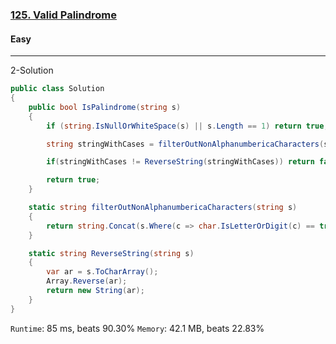 <h3><a href="https://leetcode.com/problems/valid-palindrome/description/">125. Valid Palindrome</a></h3><h4>Easy</h4><hr>

2-Solution
```cs
public class Solution
{
    public bool IsPalindrome(string s)
    {
        if (string.IsNullOrWhiteSpace(s) || s.Length == 1) return true;

        string stringWithCases = filterOutNonAlphanumbericaCharacters(s.ToLower());

        if(stringWithCases != ReverseString(stringWithCases)) return false;

        return true;
    }

    static string filterOutNonAlphanumbericaCharacters(string s)
    {
        return string.Concat(s.Where(c => char.IsLetterOrDigit(c) == true).ToArray());
    }

    static string ReverseString(string s)
    {
        var ar = s.ToCharArray();
        Array.Reverse(ar);
        return new String(ar);
    }
}
```

`Runtime`: 85 ms, beats 90.30%
`Memory`: 42.1 MB, beats 22.83%